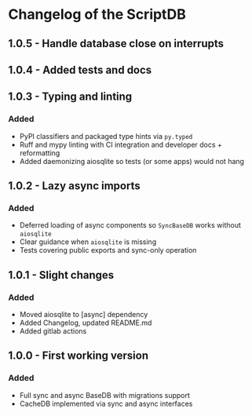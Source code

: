 # Changelog of the ScriptDB

## 1.0.5 - Handle database close on interrupts

## 1.0.4 - Added tests and docs

## 1.0.3 - Typing and linting

### Added

* PyPI classifiers and packaged type hints via `py.typed`
* Ruff and mypy linting with CI integration and developer docs + reformatting
* Added daemonizing aiosqlite so tests (or some apps) would not hang

## 1.0.2 - Lazy async imports

### Added

* Deferred loading of async components so `SyncBaseDB` works without `aiosqlite`
* Clear guidance when `aiosqlite` is missing
* Tests covering public exports and sync-only operation

## 1.0.1 - Slight changes

### Added

* Moved aiosqlite to [async] dependency
* Added Changelog, updated README.md
* Added gitlab actions

## 1.0.0 - First working version

### Added

* Full sync and async BaseDB with migrations support
* CacheDB implemented via sync and async interfaces

